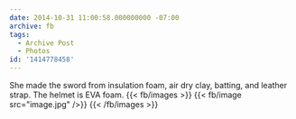 ```yaml
---
date: 2014-10-31 11:00:58.000000000 -07:00
archive: fb
tags: 
  - Archive Post
  - Photos
id: '1414778458'
---
```


She made the sword from insulation foam, air dry clay, batting, and leather strap. The helmet is EVA foam.
{{< fb/images >}}
{{< fb/image src="image.jpg" />}}
{{< /fb/images >}}
